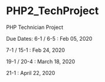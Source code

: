 # PHP2_TechProject
PHP Technician Project

Due Dates: 
6-1 / 6-5 : Feb 05, 2020

7-1 / 15-1 : Feb 24, 2020

19-1 / 20-4 : March 18, 2020

21-1 : April 22, 2020
